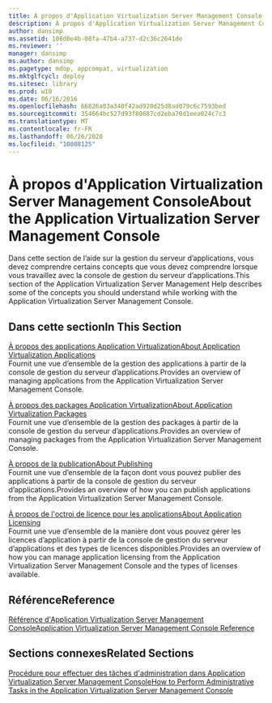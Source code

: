```yaml
---
title: À propos d'Application Virtualization Server Management Console
description: À propos d'Application Virtualization Server Management Console
author: dansimp
ms.assetid: 108d0e4b-08fa-47b4-a737-d2c36c2641de
ms.reviewer: ''
manager: dansimp
ms.author: dansimp
ms.pagetype: mdop, appcompat, virtualization
ms.mktglfcycl: deploy
ms.sitesec: library
ms.prod: w10
ms.date: 06/16/2016
ms.openlocfilehash: 66826a03a340f42ad920d25d8ad079c6c7593bed
ms.sourcegitcommit: 354664bc527d93f80687cd2eba70d1eea024c7c3
ms.translationtype: MT
ms.contentlocale: fr-FR
ms.lasthandoff: 06/26/2020
ms.locfileid: "10808125"
---
```

# <span data-ttu-id="df687-103">À propos d'Application Virtualization Server Management Console</span><span class="sxs-lookup"><span data-stu-id="df687-103">About the Application Virtualization Server Management Console</span></span>


<span data-ttu-id="df687-104">Dans cette section de l’aide sur la gestion du serveur d’applications, vous devez comprendre certains concepts que vous devez comprendre lorsque vous travaillez avec la console de gestion du serveur d’applications.</span><span class="sxs-lookup"><span data-stu-id="df687-104">This section of the Application Virtualization Server Management Help describes some of the concepts you should understand while working with the Application Virtualization Server Management Console.</span></span>

## <span data-ttu-id="df687-105">Dans cette section</span><span class="sxs-lookup"><span data-stu-id="df687-105">In This Section</span></span>


<a href="" id="about-application-virtualization-applications"></a>[<span data-ttu-id="df687-106">À propos des applications Application Virtualization</span><span class="sxs-lookup"><span data-stu-id="df687-106">About Application Virtualization Applications</span></span>](about-application-virtualization-applications.md)  
<span data-ttu-id="df687-107">Fournit une vue d’ensemble de la gestion des applications à partir de la console de gestion du serveur d’applications.</span><span class="sxs-lookup"><span data-stu-id="df687-107">Provides an overview of managing applications from the Application Virtualization Server Management Console.</span></span>

<a href="" id="about-application-virtualization-packages"></a>[<span data-ttu-id="df687-108">À propos des packages Application Virtualization</span><span class="sxs-lookup"><span data-stu-id="df687-108">About Application Virtualization Packages</span></span>](about-application-virtualization-packages.md)  
<span data-ttu-id="df687-109">Fournit une vue d’ensemble de la gestion des packages à partir de la console de gestion du serveur d’applications.</span><span class="sxs-lookup"><span data-stu-id="df687-109">Provides an overview of managing packages from the Application Virtualization Server Management Console.</span></span>

<a href="" id="about-publishing"></a>[<span data-ttu-id="df687-110">À propos de la publication</span><span class="sxs-lookup"><span data-stu-id="df687-110">About Publishing</span></span>](about-publishing.md)  
<span data-ttu-id="df687-111">Fournit une vue d’ensemble de la façon dont vous pouvez publier des applications à partir de la console de gestion du serveur d’applications.</span><span class="sxs-lookup"><span data-stu-id="df687-111">Provides an overview of how you can publish applications from the Application Virtualization Server Management Console.</span></span>

<a href="" id="about-application-licensing"></a>[<span data-ttu-id="df687-112">À propos de l'octroi de licence pour les applications</span><span class="sxs-lookup"><span data-stu-id="df687-112">About Application Licensing</span></span>](about-application-licensing.md)  
<span data-ttu-id="df687-113">Fournit une vue d’ensemble de la manière dont vous pouvez gérer les licences d’application à partir de la console de gestion du serveur d’applications et des types de licences disponibles.</span><span class="sxs-lookup"><span data-stu-id="df687-113">Provides an overview of how you can manage application licensing from the Application Virtualization Server Management Console and the types of licenses available.</span></span>

## <span data-ttu-id="df687-114">Référence</span><span class="sxs-lookup"><span data-stu-id="df687-114">Reference</span></span>


[<span data-ttu-id="df687-115">Référence d'Application Virtualization Server Management Console</span><span class="sxs-lookup"><span data-stu-id="df687-115">Application Virtualization Server Management Console Reference</span></span>](application-virtualization-server-management-console-reference.md)

## <span data-ttu-id="df687-116">Sections connexes</span><span class="sxs-lookup"><span data-stu-id="df687-116">Related Sections</span></span>


[<span data-ttu-id="df687-117">Procédure pour effectuer des tâches d'administration dans Application Virtualization Server Management Console</span><span class="sxs-lookup"><span data-stu-id="df687-117">How to Perform Administrative Tasks in the Application Virtualization Server Management Console</span></span>](how-to-perform-administrative-tasks-in-the-application-virtualization-server-management-console.md)

 

 





